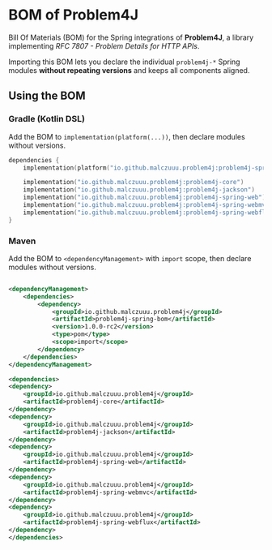 # BOM of Problem4J

Bill Of Materials (BOM) for the Spring integrations of **Problem4J**, a library implementing *RFC 7807 - Problem Details
for HTTP APIs*.

Importing this BOM lets you declare the individual `problem4j-*` Spring modules **without repeating versions** and keeps
all components aligned.

## Using the BOM

### Gradle (Kotlin DSL)

Add the BOM to `implementation(platform(...))`, then declare modules without versions.

```kotlin
dependencies {
    implementation(platform("io.github.malczuuu.problem4j:problem4j-spring-bom:1.0.0-rc2"))

    implementation("io.github.malczuuu.problem4j:problem4j-core")
    implementation("io.github.malczuuu.problem4j:problem4j-jackson")
    implementation("io.github.malczuuu.problem4j:problem4j-spring-web")
    implementation("io.github.malczuuu.problem4j:problem4j-spring-webmvc")
    implementation("io.github.malczuuu.problem4j:problem4j-spring-webflux")
}
```

### Maven

Add the BOM to `<dependencyManagement>` with `import` scope, then declare modules without versions.

```xml

<dependencyManagement>
    <dependencies>
        <dependency>
            <groupId>io.github.malczuuu.problem4j</groupId>
            <artifactId>problem4j-spring-bom</artifactId>
            <version>1.0.0-rc2</version>
            <type>pom</type>
            <scope>import</scope>
        </dependency>
    </dependencies>
</dependencyManagement>

<dependencies>
<dependency>
    <groupId>io.github.malczuuu.problem4j</groupId>
    <artifactId>problem4j-core</artifactId>
</dependency>
<dependency>
    <groupId>io.github.malczuuu.problem4j</groupId>
    <artifactId>problem4j-jackson</artifactId>
</dependency>
<dependency>
    <groupId>io.github.malczuuu.problem4j</groupId>
    <artifactId>problem4j-spring-web</artifactId>
</dependency>
<dependency>
    <groupId>io.github.malczuuu.problem4j</groupId>
    <artifactId>problem4j-spring-webmvc</artifactId>
</dependency>
<dependency>
    <groupId>io.github.malczuuu.problem4j</groupId>
    <artifactId>problem4j-spring-webflux</artifactId>
</dependency>
</dependencies>
```
